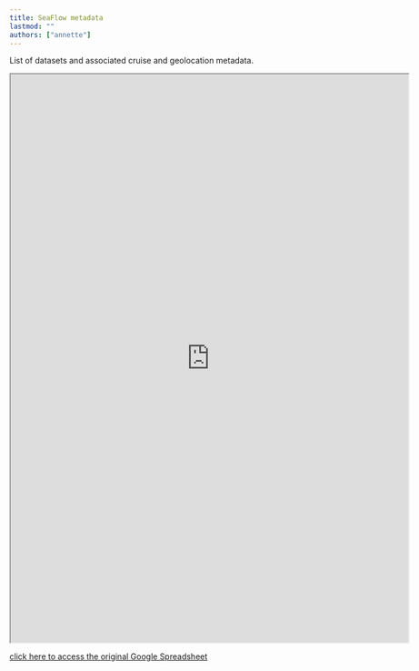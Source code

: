 ```yaml
---
title: SeaFlow metadata
lastmod: ""
authors: ["annette"]
---
```

List of datasets and associated cruise and geolocation metadata.

<iframe src="https://docs.google.com/spreadsheets/d/e/2PACX-1vT76VR2_VAulc6caxklUqOTOj_7EEnNJiFlHqaD1fC7Pc_zqw5i7wwcQUcDa8dtALZXoVHt2t0mdPS5/pubhtml?widget=true&amp;headers=false" width=700 height=1000></iframe>

[click here to access the original Google Spreadsheet](https://docs.google.com/spreadsheets/d/e/2PACX-1vT76VR2_VAulc6caxklUqOTOj_7EEnNJiFlHqaD1fC7Pc_zqw5i7wwcQUcDa8dtALZXoVHt2t0mdPS5/pubhtml)